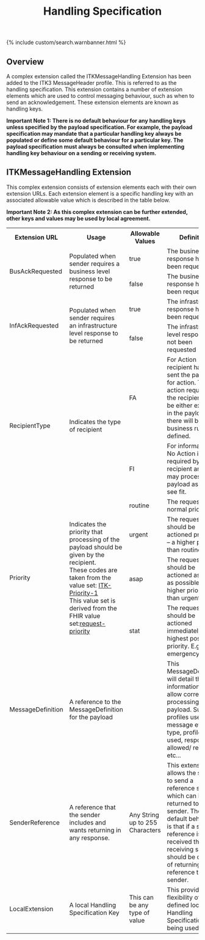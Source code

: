 ﻿---
title: Handling Specification
keywords: workflow
tags: [development,fhir,profiles]
sidebar: foundation_sidebar
permalink: explore_hand_spec.html
summary: "The ITK3 Handling Specification Usage."
---

{% include custom/search.warnbanner.html %}

## Overview ##

A complex extension called the ITKMessageHandling Extension has been added to the ITK3 MessageHeader profile. This is referred to as the handling specification. This extension contains a number of extension elements which are used to control messaging behaviour, such as when to send an acknowledgement. These extension elements are known as handling keys.

**Important Note 1: There is no default behaviour for any handling keys unless specified by the payload specification. For example, the payload specification may mandate that a particular handling key always be populated or define some default behaviour for a particular key. The payload specification must always be consulted when implementing handling key behaviour on a sending or receiving system.**

## ITKMessageHandling Extension ##

This complex extension consists of extension elements each with their own extension URLs. Each extension element is a specific handling key with an associated allowable value which is described in the table below. 

**Important Note 2: As this complex extension can be further extended, other keys and values may be used by local agreement.**


<table style="width:100%;max-width: 100%;">
<tr>
<th>Extension URL</th>
<th>Usage</th>
<th>Allowable Values</th>
<th>Definition</th>
</tr>

<tr>
<td rowspan="2">BusAckRequested</td>
<td rowspan="2">Populated when sender requires a business level response to be returned</td>
<td>true</td>
<td>The business level response has been requested</td>
</tr>
<tr>
<td>false</td>
<td>The business level response has not been requested</td>
</tr>

<tr>
<td rowspan="2">InfAckRequested</td>
<td rowspan="2">Populated when sender requires an infrastructure level response to be returned</td>
<td>true</td>
<td>The infrastructure response has been requested</td>
</tr>
<tr>
<td>false</td>
<td>The infrastructure level response has not been requested</td>
</tr>


<tr>
<td rowspan="2">RecipientType</td>
<td rowspan="2">Indicates the type of recipient</td>
<td>FA</td>
<td>For Action - the recipient has been sent the payload for action. The action required by the recipient will be either explicit in the payload or there will be a business rule defined.</td>  
</tr>
<tr>
<td>FI</td>
<td>For information - No Action is required by the recipient and they may process the payload as they see fit.</td>
</tr>

<tr>
<td rowspan="4">Priority</td>
<td rowspan="4">Indicates the priority that processing of the payload should be given by the recipient.<br>These codes are taken from the value set: <a href="https://fhir.nhs.uk/STU3/ValueSet/ITK-Priority-1">ITK-Priority-1</a><br>This value set is derived from the FHIR value set:<a href="http://hl7.org/fhir/ValueSet/request-priority">request-priority</a></td>
<td>routine</td>
<td>The request has normal priority</td>
</tr>
<tr>
<td>urgent</td>
<td>The request should be actioned promptly – a higher priority than routine</td>
</tr>
<tr>
<td>asap</td>
<td>The request should be actioned as soon as possible - higher priority than urgent</td>
</tr>
<tr>
<td>stat</td>
<td>The request should be actioned immediately - highest possible priority. E.g. an emergency</td>
</tr>

<tr>
<td>MessageDefinition</td>
<td>A reference to the MessageDefinition for the payload</td>
<td></td>
<td>This MessageDefinition will detail the information to allow correct processing of the payload. Such as profiles used, message event type, profiles used, responses allowed/ required etc...</td>
</tr>

<tr>
<td>SenderReference </td>
<td>A reference that the sender includes and wants returning in any response.</td>
<td>Any String up to 255 Characters  </td>
<td>This extension allows the sender to send a reference string which can be returned to the sender.  The default behaviour is that if a sender reference is received the receiving system should be capable of returning the reference to the sender.</td>
</tr>

<tr>
<td>LocalExtension</td>
<td>A local Handling Specification Key</td>
<td>This can be any type of value</td>
<td>This provides the flexibility of locally defined local Handling Specifications being used.</td>
</tr>
</table>


